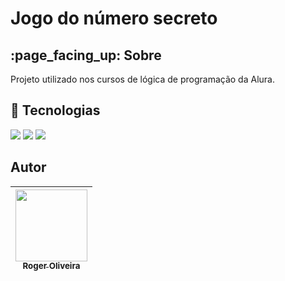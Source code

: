 <h1>Jogo do número secreto</h1>

<h2>:page_facing_up: Sobre</h2>
<p>Projeto utilizado nos cursos de lógica de programação da Alura.</p>

## :rocket: Tecnologias
<div>
  <img src="https://img.shields.io/badge/HTML-239120?style=for-the-badge&logo=html5&logoColor=white">
  <img src="https://img.shields.io/badge/CSS-239120?&style=for-the-badge&logo=css3&logoColor=white">
  <img src="https://img.shields.io/badge/JavaScript-F7DF1E?style=for-the-badge&logo=javascript&logoColor=black">
</div>

## Autor
| [<img loading="lazy" src="https://avatars.githubusercontent.com/u/163154187?s=400&u=92ef95de1d6822a9e4ee3d04879bfa32401949d1&v=4" width=115><br><sub>Roger Oliveira</sub>](https://github.com/RogOds) | 
| :---: |
